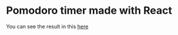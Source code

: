 # Pomodoro timer made with React

You can see the result in this [here](https://axelvc.github.io/react-timer)
